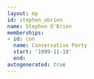 ```yaml
---
layout: mp
id: stephen_obrien
name: Stephen O'Brien
memberships:
- id: con
  name: Conservative Party
  start: '1999-11-10'
  end: 
autogenerated: true
---
```

